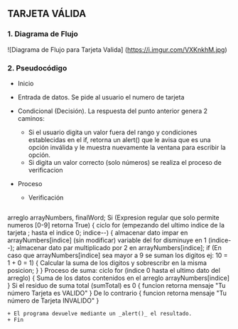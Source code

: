 ## TARJETA VÁLIDA

### 1. Diagrama de Flujo

![Diagrama de Flujo para Tarjeta Valida] 
(https://i.imgur.com/VXKnkhM.jpg)

### 2. Pseudocódigo

+ Inicio
+ Entrada de datos. Se pide al usuario el numero de tarjeta
+ Condicional (Decisión). La respuesta del punto anterior genera 2 caminos:
  - Si el usuario digita un valor fuera del rango y condiciones establecidas en el if, retorna un alert() que le avisa que es una opción inválida y le muestra nuevamente la ventana para escribir la opción.
  - Si digita un valor correcto (solo números) se realiza el proceso de verificacion

+ Proceso
  - Verificación
  ```javascript variable (word) donde se almacena palabra;
 arreglo arrayNumbers, finalWord;
 Si (Expresion regular que solo permite numeros [0-9] retorna True) {
     ciclo for (empezando del ultimo indice de la tarjeta ; hasta el indice 0; indice--) {
        almacenar dato impar en arrayNumbers[indice] (sin modificar)
        variable del for disminuye en 1 (indice--);
        almacenar dato par multiplicado por 2 en arrayNumbers[indice];
        if (En caso que arrayNumbers[indice] sea mayor a 9 se suman los digitos ej: 10 = 1 + 0 = 1) {
          Calcular la suma de los digitos y sobrescribr en la misma posicion;
     }
  }
  Proceso de suma:
  ciclo for (indice 0 hasta el ultimo dato del arreglo) {
     Suma de los datos contenidos en el arreglo arrayNumbers[indice]
  }
  Si el residuo de suma total (sumTotal) es 0 {
    funcion retorna mensaje "Tu número Tarjeta es VALIDO" 
   }
  De lo contrario {
    funcion retorna mensaje "Tu número de Tarjeta INVALIDO"
  }
  ```
+ El programa devuelve mediante un _alert()_ el resultado. 
+ Fin
